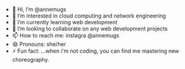 - 👋 Hi, I’m @annemugs
- 👀 I’m interested in cloud computing and network engineering
- 🌱 I’m currently learning web development
- 💞️ I’m looking to collaborate on any web development projects
- 📫 How to reach me: instagra @annemugs
- 😄 Pronouns: she/her
- ⚡ Fun fact: ...when i'm not coding, you can find me mastering new choreography.

<!---
annemugs/annemugs is a ✨ special ✨ repository because its `README.md` (this file) appears on your GitHub profile.
You can click the Preview link to take a look at your changes.
--->
